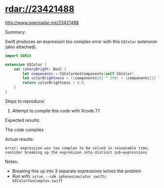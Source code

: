 # <rdar://23421488>

<http://www.openradar.me/23421488>

Summary:

Swift produces an expression too complex error with this `UIColor`
extension (also attached).

```swift
import UIKit

extension UIColor {
    var isVeryBright: Bool {
        let components = CGColorGetComponents(self.CGColor)
        let colorBrightness = ((components[0] * 299) + (components[1] * 587) + (components[2] * 114)) / 1000
        return colorBrightness > 0.8
    }
}
```

Steps to reproduce:

1. Attempt to compile this code with Xcode 7.1

Expected results:

The code compiles

Actual results:

```
error: expression was too complex to be solved in reasonable time; consider breaking up the expression into distinct sub-expressions
```

Notes:

- Breaking this up into 3 separate expressions solves the problem
- Run with: `xcrun --sdk iphonesimulator swiftc UIColorTooComplex.swift`
